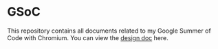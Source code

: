 # GSoC
This repository contains all documents related to my Google Summer of Code with Chromium.
You can view the [design doc](https://docs.google.com/document/d/1p3ucb6cjuIa72aMQLnuJHvniX1j4lNewvy28C39oAdo/edit?usp=sharing) here.
